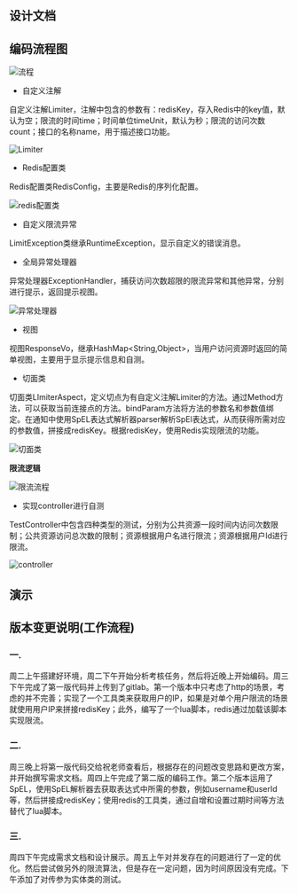 ## 设计文档

## 编码流程图



![流程](/Users/zolitary/Documents/流程.png)

* 自定义注解

自定义注解Limiter，注解中包含的参数有：redisKey，存入Redis中的key值，默认为空；限流的时间time；时间单位timeUnit，默认为秒；限流的访问次数count；接口的名称name，用于描述接口功能。

![Limiter](/Users/zolitary/Documents/Limiter.png)

* Redis配置类

Redis配置类RedisConfig，主要是Redis的序列化配置。

![redis配置类](/Users/zolitary/Documents/redis配置类.png)

* 自定义限流异常

LimitException类继承RuntimeException，显示自定义的错误消息。

* 全局异常处理器

异常处理器ExceptionHandler，捕获访问次数超限的限流异常和其他异常，分别进行提示，返回提示视图。

![异常处理器](/Users/zolitary/Documents/异常处理器.png)

* 视图

视图ResponseVo，继承HashMap<String,Object>，当用户访问资源时返回的简单视图，主要用于显示提示信息和自测。

* 切面类

切面类LImiterAspect，定义切点为有自定义注解Limiter的方法。通过Method方法，可以获取当前连接点的方法。bindParam方法将方法的参数名和参数值绑定。在通知中使用SpEL表达式解析器parser解析SpEl表达式，从而获得所需对应的参数值，拼接成redisKey。根据redisKey，使用Redis实现限流的功能。

![切面类](/Users/zolitary/Documents/切面类.png)

**限流逻辑**

![限流流程](/Users/zolitary/Documents/限流流程.png)



* 实现controller进行自测

TestController中包含四种类型的测试，分别为公共资源一段时间内访问次数限制；公共资源访问总次数的限制；资源根据用户名进行限流；资源根据用户Id进行限流。

![controller](/Users/zolitary/Documents/controller.png)

## 演示



## 版本变更说明(工作流程)

### 一.

周二上午搭建好环境，周二下午开始分析考核任务，然后将近晚上开始编码。周三下午完成了第一版代码并上传到了gitlab。第一个版本中只考虑了http的场景，考虑的并不完善；实现了一个工具类来获取用户的IP，如果是对单个用户限流的场景就使用用户IP来拼接redisKey；此外，编写了一个lua脚本，redis通过加载该脚本实现限流。

### 二.

周三晚上将第一版代码交给祝老师查看后，根据存在的问题改变思路和更改方案，并开始撰写需求文档。周四上午完成了第二版的编码工作。第二个版本运用了SpEL，使用SpEL解析器去获取表达式中所需的参数，例如username和userId等，然后拼接成redisKey；使用redis的工具类，通过自增和设置过期时间等方法替代了lua脚本。

### 三.

周四下午完成需求文档和设计展示。周五上午对并发存在的问题进行了一定的优化。然后尝试做另外的限流算法，但是存在一定问题，因为时间原因没有完成。下午添加了对传参为实体类的测试。
